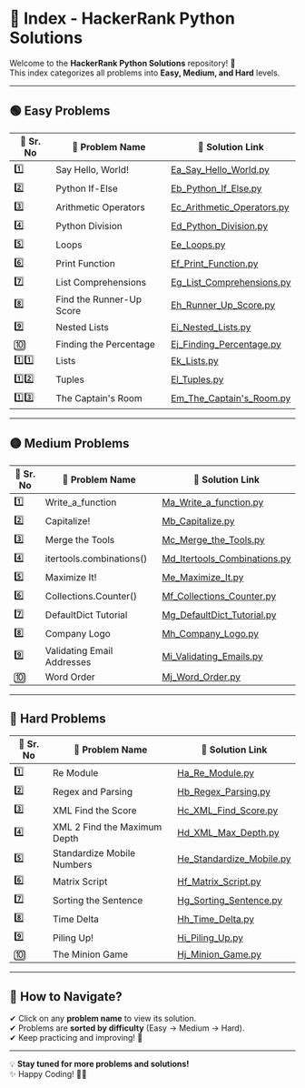 # 📌 Index - HackerRank Python Solutions

Welcome to the **HackerRank Python Solutions** repository! 🎯  
This index categorizes all problems into **Easy, Medium, and Hard** levels.  

---

## 🟢 Easy Problems  
| 🔢 Sr. No | 📝 Problem Name | 📁 Solution Link |
|-----------|---------------|----------------|
| 1️⃣ | Say Hello, World! | [Ea_Say_Hello_World.py](./Ea_Say%20Hello,%20World!%20With%20Python.py) |
| 2️⃣ | Python If-Else | [Eb_Python_If_Else.py](./Eb_Python%20If-Else.py) |
| 3️⃣ | Arithmetic Operators | [Ec_Arithmetic_Operators.py](./Ec_Arithmetic%20Operators.py) |
| 4️⃣ | Python Division | [Ed_Python_Division.py](./Ed_PythonDivision.py) |
| 5️⃣ | Loops | [Ee_Loops.py](./Ee_Loops.py) |
| 6️⃣ | Print Function | [Ef_Print_Function.py](./Ef_Print_Function.py) |
| 7️⃣ | List Comprehensions | [Eg_List_Comprehensions.py](./Eg_List_Comprehensions.py) |
| 8️⃣ | Find the Runner-Up Score | [Eh_Runner_Up_Score.py](./Eh_Runner_Up_Score.py) |
| 9️⃣ | Nested Lists | [Ei_Nested_Lists.py](./Ei_Nested_Lists.py) |
| 🔟 | Finding the Percentage | [Ej_Finding_Percentage.py](./Ej_Finding_Percentage.py) |
| 1️⃣1️⃣ | Lists | [Ek_Lists.py](./Ek_Lists.py) |
| 1️⃣2️⃣ | Tuples | [El_Tuples.py](./El_Tuples.py) |
| 1️⃣3️⃣ | The Captain's Room | [Em_The_Captain's_Room.py](./Em_The_Captain's_Room.py) |


---

## 🟡 Medium Problems  
| 🔢 Sr. No | 📝 Problem Name | 📁 Solution Link |
|-----------|---------------|----------------|
| 1️⃣ | Write_a_function | [Ma_Write_a_function.py](./Ma_Write_a_function.py) |
| 2️⃣ | Capitalize! | [Mb_Capitalize.py](./Mb_Capitalize.py) |
| 3️⃣ | Merge the Tools | [Mc_Merge_the_Tools.py](./Mc_Merge_the_Tools.py) |
| 4️⃣ | itertools.combinations() | [Md_Itertools_Combinations.py](./Md_Itertools_Combinations.py) |
| 5️⃣ | Maximize It! | [Me_Maximize_It.py](./Me_Maximize_It.py) |
| 6️⃣ | Collections.Counter() | [Mf_Collections_Counter.py](./Mf_Collections_Counter.py) |
| 7️⃣ | DefaultDict Tutorial | [Mg_DefaultDict_Tutorial.py](./Mg_DefaultDict_Tutorial.py) |
| 8️⃣ | Company Logo | [Mh_Company_Logo.py](./Mh_Company_Logo.py) |
| 9️⃣ | Validating Email Addresses | [Mi_Validating_Emails.py](./Mi_Validating_Emails.py) |
| 🔟 | Word Order | [Mj_Word_Order.py](./Mj_Word_Order.py) |


---

## 🔴 Hard Problems  
| 🔢 Sr. No | 📝 Problem Name | 📁 Solution Link |
|-----------|---------------|----------------|
| 1️⃣ | Re Module | [Ha_Re_Module.py](./Ha_Re_Module.py) |
| 2️⃣ | Regex and Parsing | [Hb_Regex_Parsing.py](./Hb_Regex_Parsing.py) |
| 3️⃣ | XML Find the Score | [Hc_XML_Find_Score.py](./Hc_XML_Find_Score.py) |
| 4️⃣ | XML 2 Find the Maximum Depth | [Hd_XML_Max_Depth.py](./Hd_XML_Max_Depth.py) |
| 5️⃣ | Standardize Mobile Numbers | [He_Standardize_Mobile.py](./He_Standardize_Mobile.py) |
| 6️⃣ | Matrix Script | [Hf_Matrix_Script.py](./Hf_Matrix_Script.py) |
| 7️⃣ | Sorting the Sentence | [Hg_Sorting_Sentence.py](./Hg_Sorting_Sentence.py) |
| 8️⃣ | Time Delta | [Hh_Time_Delta.py](./Hh_Time_Delta.py) |
| 9️⃣ | Piling Up! | [Hi_Piling_Up.py](./Hi_Piling_Up.py) |
| 🔟 | The Minion Game | [Hj_Minion_Game.py](./Hj_Minion_Game.py) |

---

## 🎯 **How to Navigate?**  
✔ Click on any **problem name** to view its solution.  
✔ Problems are **sorted by difficulty** (Easy → Medium → Hard).  
✔ Keep practicing and improving! 🚀  

---

💡 **Stay tuned for more problems and solutions!**  
✨ Happy Coding! 🎯🚀  
